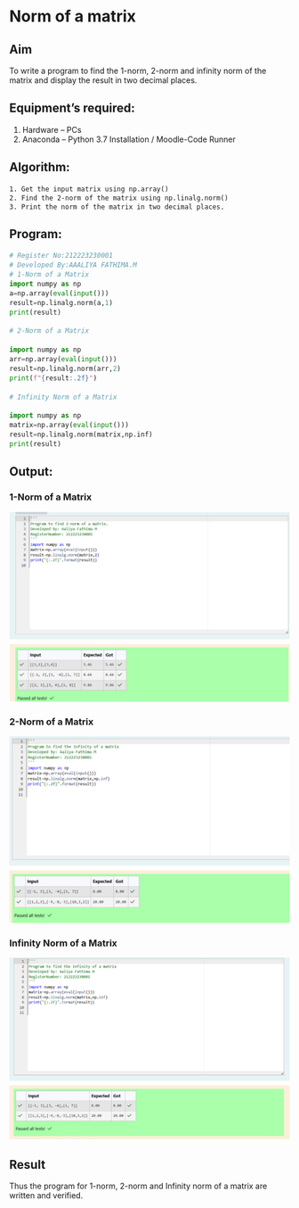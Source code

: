 # Norm of a matrix
## Aim
To write a program to find the 1-norm, 2-norm and infinity norm of the matrix and display the result in two decimal places.
## Equipment’s required:
1.	Hardware – PCs
2.	Anaconda – Python 3.7 Installation / Moodle-Code Runner
## Algorithm:
	1. Get the input matrix using np.array()   
    2. Find the 2-norm of the matrix using np.linalg.norm()
	3. Print the norm of the matrix in two decimal places.
## Program:
```Python
# Register No:212223230001
# Developed By:AAALIYA FATHIMA.M
# 1-Norm of a Matrix
import numpy as np
a=np.array(eval(input()))
result=np.linalg.norm(a,1)
print(result)

# 2-Norm of a Matrix

import numpy as np 
arr=np.array(eval(input()))
result=np.linalg.norm(arr,2)
print(f"{result:.2f}")

# Infinity Norm of a Matrix

import numpy as np
matrix=np.array(eval(input()))
result=np.linalg.norm(matrix,np.inf)
print(result)
```
## Output:
### 1-Norm of a Matrix

![alt text](<Screenshot 2025-05-15 141834-1.png>)
### 2-Norm of a Matrix

![alt text](<Screenshot 2025-05-15 141846-1.png>)
### Infinity Norm of a Matrix
![alt text](<Screenshot 2025-05-15 142314-1.png>)

## Result
Thus the program for 1-norm, 2-norm and Infinity norm of a matrix are written and verified.
